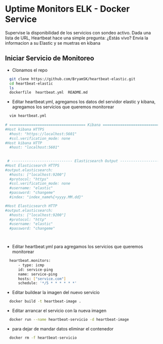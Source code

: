 # Uptime Monitors ELK - Docker Service

Supervise la disponibilidad de los servicios con sondeo activo. Dada una lista de URL, Heartbeat hace una simple pregunta: ¿Estás vivo?
Envia la informacion a su Elastic y se muetras en kibana

## Iniciar Servicio de Monitoreo
- Clonamos el repo
```bash
  git clone https://github.com/BryamSK/heartbeat-elastic.git
  cd heartbeat-elastic
  ls
  dockerfile  heartbeat.yml  README.md
```
- Editar heartbeat.yml, agregamos los datos del servidor elastic y kibana, agregamos los servicios que queremos monitorear
```bash
  vim heartbeat.yml
  
# =================================== Kibana ===================================
#Host kibana HTTPS
  #host: "https://localhost:5601"
  #ssl.verification_mode: none
#Host kibana HTTP
  #host: "localhost:5601"
  
  
 # ---------------------------- Elasticsearch Output ----------------------------
#Host Elasticsearch HTTPS
#output.elasticsearch:
  #hosts: ["localhost:9200"]
  #protocol: "https"
  #ssl.verification_mode: none
  #username: "elastic"
  #password: "changeme"
  #index: "index_name%{+yyyy.MM.dd}"

#Host Elasticsearch HTTP
#output.elasticsearch:
  #hosts: ["localhost:9200"]
  #protocol: "http"
  #username: "elastic"
  #password: "changeme"

  
```
- Editar heartbeat.yml para agregamos los servicios que queremos monitorear
```bash
  heartbeat.monitors:
      - type: icmp
      id: service-ping
      name: service-ping
      hosts: ["service.com"]
      schedule: '*/5 * * * * * *'
```
- Editar buildear la imagen del nuevo servicio
```bash
  docker build -t heartbeat-image .
```
- Editar arrancar el servicio con la nueva imagen
```bash
  docker run --name heartbeat-servicio -d heartbeat-image
```
- para dejar de mandar datos eliminar el contenedor
```bash
  docker rm -f heartbeat-servicio
```
